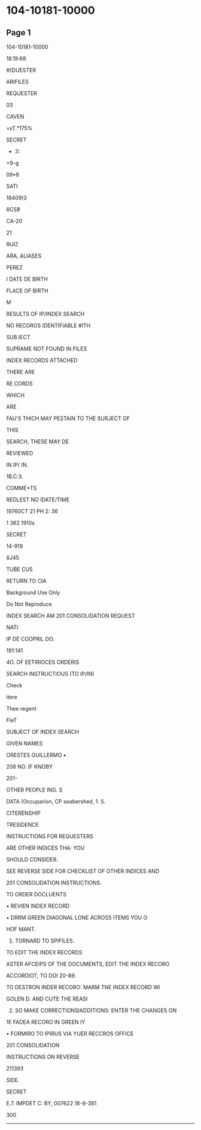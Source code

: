 # 104-10181-10000

## Page 1

104-10181-10000

18.19:68

#{DUESTER

ARIFILES

REQUESTER

03

CAVEN

=xT.°175%

SECRET

* 3:

=9-g

09•8

SATI

18409)3

6CS₴

CA-20

21

RUIZ

ARA, ALIASES

PEREZ

I DATE DE BIRTH

FLACE OF BIRTH

M

RESULTS OF IP/INDEX SEARCH

NO RECOROS IDENTIFIABLE #ITH

SUB.IECT

SUPRAME NOT FOUND IN FILES

INDEX RECORDS ATTACHED

THERE ARE

RE CORDS

WHICH

ARE

FAU'S THICH MAY PESTAIN TO THE SURJECT OF

THIS

SEARCH, THESE MAY DE

REVIEWED

IN IP/ IN.

1B.C:3.

COMME*TS

REDLEST NO IDATE/TIME

19760CT 21 PH 2: 36

1 362 1910s

SECRET

14-919

8J45

TUBE CUS

RETURN TO CIA

Background Use Only

Do Not Reproduce

INDEX SEARCH AM 201 CONSOLIDATION REQUEST

NATI

IP DE COOPRIL DO.

191:141

4O. OF EETIRIOCES ORDERIS

SEARCH INSTRUCTIOUS (TO IP/IN)

Check

itere

Thee regent

FleT

SUBJECT OF INDEX SEARCH

GIVEN NAMES

ORESTES GUILLERMO •

208 NO. IF KNOBY

201-

OTHER PEOPLE ING. S

DATA (Occuparion, CP seabershed, 1. S.

CITERENSHIP

TRESIDENCE

INSTRUCTIONS FOR REQUESTERS

ARE OTHER INDICES THA: YOU

SHOULD CONSIDER.

SEE REVERSE SIDE FOR CHECKLIST OF OTHER INDICES AND

201 CONSOLIDATION INSTRUCTIONS.

TO ORDER DOCLUENTS

• REVIEN INDEX RECORD

• DRRM GREEN DIAGONAL LONE ACROSS ITEMS YOU O

HOF MANT.

1. TORNARD TO SPIFILES.

TO EDIT THE INDEX RECORDS

ASTER AFCEIPS OF THE DOCUMENTS, EDIT THE INDEX RECORO

ACCORDIOT, TO DOI 20-89.

TO DESTRON INDER RECORO: MARM TNE INDEX RECORD WI

GOLEN D. AND CUTE THE REASI

2. SO MAKE CORRECTIONSIADDITIONS: ENTER THE CHANGES ON

1E FADEA RECORO IN GREEN IY

• FORMIRO TO IPIRUS VIA YUER RECCROS OFFICE

201 CONSOLIDATION

INSTRUCTIONS ON REVERSE

211393

SIDE.

SECRET

E.7. IMPDET C: BY, 007622 18-8-381

300

---

